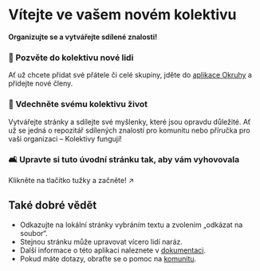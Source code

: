 # Vítejte ve vašem novém kolektivu

**Organizujte se a vytvářejte sdílené znalosti!**


### 👥 Pozvěte do kolektivu nové lidi

Ať už chcete přidat své přátele či celé skupiny, jděte do [aplikace Okruhy](/index.php/apps/circles/) a přidejte nové členy.

### 🌱 Vdechněte svému kolektivu život

Vytvářejte stránky a sdílejte své myšlenky, které jsou opravdu důležité. Ať už se jedná o repozitář sdílených znalostí pro komunitu nebo příručka pro vaši organizaci – Kolektivy fungují!

### 🛋️ Upravte si tuto úvodní stránku tak, aby vám vyhovovala

Klikněte na tlačítko tužky a začněte! ↗️


## Také dobré vědět

* Odkazujte na lokální stránky vybráním textu a zvolením „odkázat na soubor“.
* Stejnou stránku může upravovat vícero lidí naráz.
* Další informace o této aplikaci naleznete v [dokumentaci](https://collectivecloud.gitlab.io/collectives/).
* Pokud máte dotazy, obraťte se o pomoc na [komunitu](https://help.nextcloud.com/c/apps/collectives/174).
